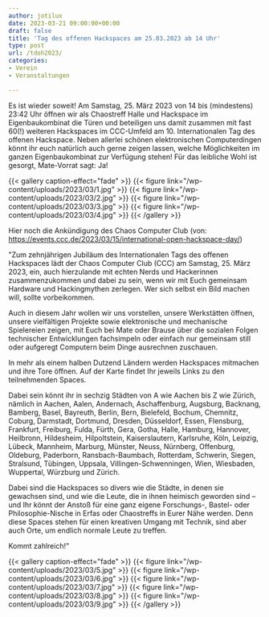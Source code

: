 ```yaml
---
author: jotilux
date: 2023-03-21 09:00:00+00:00
draft: false
title: 'Tag des offenen Hackspaces am 25.03.2023 ab 14 Uhr'
type: post
url: /tdoh2023/
categories:
- Verein
- Veranstaltungen

---
```


Es ist wieder soweit! Am Samstag, 25. März 2023 von 14 bis (mindestens) 23:42 Uhr öffnen wir als Chaostreff Halle und Hackspace im Eigenbaukombinat die Türen und beteiligen uns damit zusammen mit fast 60(!) weiteren Hackspaces im CCC-Umfeld am 10. Internationalen Tag des offenen Hackspace. Neben allerlei schönen elektronischen Computerdingen könnt ihr euch natürlich auch gerne zeigen lassen, welche Möglichkeiten im ganzen Eigenbaukombinat zur Verfügung stehen! Für das leibliche Wohl ist gesorgt, Mate-Vorrat sagt: Ja!

<!-- more -->

{{< gallery caption-effect="fade" >}}
{{< figure link="/wp-content/uploads/2023/03/1.jpg" >}}
{{< figure link="/wp-content/uploads/2023/03/2.jpg" >}}
{{< figure link="/wp-content/uploads/2023/03/3.jpg" >}}
{{< figure link="/wp-content/uploads/2023/03/4.jpg" >}}
{{< /gallery >}}


Hier noch die Ankündigung des Chaos Computer Club (von: https://events.ccc.de/2023/03/15/international-open-hackspace-day/)

"Zum zehnjährigen Jubiläum des Internationalen Tags des offenen Hackspaces lädt der Chaos Computer Club (CCC) am Samstag, 25. März 2023, ein, auch hierzulande mit echten Nerds und Hackerinnen zusammenzukommen und dabei zu sein, wenn wir mit Euch gemeinsam Hardware und Hackingmythen zerlegen. Wer sich selbst ein Bild machen will, sollte vorbeikommen.

Auch in diesem Jahr wollen wir uns vorstellen, unsere Werkstätten öffnen, unsere vielfältigen Projekte sowie elektronische und mechanische Spielereien zeigen, mit Euch bei Mate oder Brause über die sozialen Folgen technischer Entwicklungen fachsimpeln oder einfach nur gemeinsam still oder aufgeregt Computern beim Dinge ausrechnen zuschauen.

In mehr als einem halben Dutzend Ländern werden Hackspaces mitmachen und ihre Tore öffnen. Auf der Karte findet Ihr jeweils Links zu den teilnehmenden Spaces.

Dabei sein könnt ihr in sechzig Städten von A wie Aachen bis Z wie Zürich, nämlich in Aachen, Aalen, Andernach, Aschaffenburg, Augsburg, Backnang, Bamberg, Basel, Bayreuth, Berlin, Bern, Bielefeld, Bochum, Chemnitz, Coburg, Darmstadt, Dortmund, Dresden, Düsseldorf, Essen, Flensburg, Frankfurt, Freiburg, Fulda, Fürth, Gera, Gotha, Halle, Hamburg, Hannover, Heilbronn, Hildesheim, Hilpoltstein, Kaiserslautern, Karlsruhe, Köln, Leipzig, Lübeck, Mannheim, Marburg, Münster, Neuss, Nürnberg, Offenburg, Oldeburg, Paderborn, Ransbach-Baumbach, Rotterdam, Schwerin, Siegen, Stralsund, Tübingen, Uppsala, Villingen-Schwenningen, Wien, Wiesbaden, Wuppertal, Würzburg und Zürich.

Dabei sind die Hackspaces so divers wie die Städte, in denen sie gewachsen sind, und wie die Leute, die in ihnen heimisch geworden sind – und Ihr könnt der Anstoß für eine ganz eigene Forschungs-, Bastel- oder Philosophie-Nische in Erfas oder Chaostreffs in Eurer Nähe werden. Denn diese Spaces stehen für einen kreativen Umgang mit Technik, sind aber auch Orte, um endlich normale Leute zu treffen.

Kommt zahlreich!"


{{< gallery caption-effect="fade" >}}
{{< figure link="/wp-content/uploads/2023/03/5.jpg" >}}
{{< figure link="/wp-content/uploads/2023/03/6.jpg" >}}
{{< figure link="/wp-content/uploads/2023/03/7.jpg" >}}
{{< figure link="/wp-content/uploads/2023/03/8.jpg" >}}
{{< figure link="/wp-content/uploads/2023/03/9.jpg" >}}
{{< /gallery >}}
